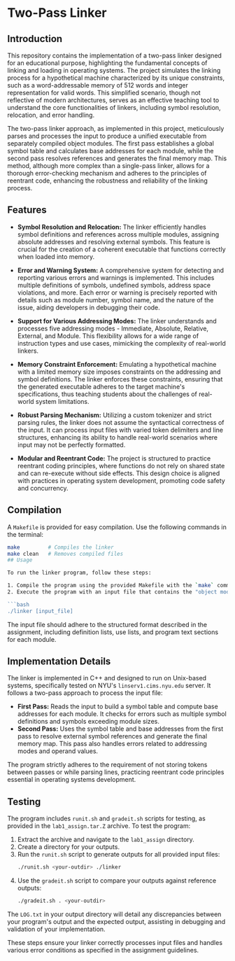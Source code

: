 # Two-Pass Linker

## Introduction

This repository contains the implementation of a two-pass linker designed for an educational purpose, highlighting the fundamental concepts of linking and loading in operating systems. The project simulates the linking process for a hypothetical machine characterized by its unique constraints, such as a word-addressable memory of 512 words and integer representation for valid words. This simplified scenario, though not reflective of modern architectures, serves as an effective teaching tool to understand the core functionalities of linkers, including symbol resolution, relocation, and error handling.

The two-pass linker approach, as implemented in this project, meticulously parses and processes the input to produce a unified executable from separately compiled object modules. The first pass establishes a global symbol table and calculates base addresses for each module, while the second pass resolves references and generates the final memory map. This method, although more complex than a single-pass linker, allows for a thorough error-checking mechanism and adheres to the principles of reentrant code, enhancing the robustness and reliability of the linking process.

## Features

- **Symbol Resolution and Relocation:** The linker efficiently handles symbol definitions and references across multiple modules, assigning absolute addresses and resolving external symbols. This feature is crucial for the creation of a coherent executable that functions correctly when loaded into memory.

- **Error and Warning System:** A comprehensive system for detecting and reporting various errors and warnings is implemented. This includes multiple definitions of symbols, undefined symbols, address space violations, and more. Each error or warning is precisely reported with details such as module number, symbol name, and the nature of the issue, aiding developers in debugging their code.

- **Support for Various Addressing Modes:** The linker understands and processes five addressing modes - Immediate, Absolute, Relative, External, and Module. This flexibility allows for a wide range of instruction types and use cases, mimicking the complexity of real-world linkers.

- **Memory Constraint Enforcement:** Emulating a hypothetical machine with a limited memory size imposes constraints on the addressing and symbol definitions. The linker enforces these constraints, ensuring that the generated executable adheres to the target machine's specifications, thus teaching students about the challenges of real-world system limitations.

- **Robust Parsing Mechanism:** Utilizing a custom tokenizer and strict parsing rules, the linker does not assume the syntactical correctness of the input. It can process input files with varied token delimiters and line structures, enhancing its ability to handle real-world scenarios where input may not be perfectly formatted.

- **Modular and Reentrant Code:** The project is structured to practice reentrant coding principles, where functions do not rely on shared state and can re-execute without side effects. This design choice is aligned with practices in operating system development, promoting code safety and concurrency.

## Compilation

A `Makefile` is provided for easy compilation. Use the following commands in the terminal:

```bash
make         # Compiles the linker
make clean   # Removes compiled files
## Usage

To run the linker program, follow these steps:

1. Compile the program using the provided Makefile with the `make` command.
2. Execute the program with an input file that contains the "object module" definitions as specified by the assignment's format:

```bash
./linker [input_file]
```

The input file should adhere to the structured format described in the assignment, including definition lists, use lists, and program text sections for each module.

## Implementation Details

The linker is implemented in C++ and designed to run on Unix-based systems, specifically tested on NYU's `linserv1.cims.nyu.edu` server. It follows a two-pass approach to process the input file:

- **First Pass:** Reads the input to build a symbol table and compute base addresses for each module. It checks for errors such as multiple symbol definitions and symbols exceeding module sizes.
- **Second Pass:** Uses the symbol table and base addresses from the first pass to resolve external symbol references and generate the final memory map. This pass also handles errors related to addressing modes and operand values.

The program strictly adheres to the requirement of not storing tokens between passes or while parsing lines, practicing reentrant code principles essential in operating systems development.

## Testing

The program includes `runit.sh` and `gradeit.sh` scripts for testing, as provided in the `lab1_assign.tar.Z` archive. To test the program:

1. Extract the archive and navigate to the `lab1_assign` directory.
2. Create a directory for your outputs.
3. Run the `runit.sh` script to generate outputs for all provided input files:
    ```bash
    ./runit.sh <your-outdir> ./linker
    ```
4. Use the `gradeit.sh` script to compare your outputs against reference outputs:
    ```bash
    ./gradeit.sh . <your-outdir>
    ```

The `LOG.txt` in your output directory will detail any discrepancies between your program's output and the expected output, assisting in debugging and validation of your implementation.

These steps ensure your linker correctly processes input files and handles various error conditions as specified in the assignment guidelines.
